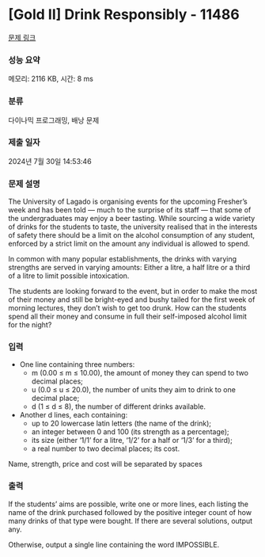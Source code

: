 # [Gold II] Drink Responsibly - 11486 

[문제 링크](https://www.acmicpc.net/problem/11486) 

### 성능 요약

메모리: 2116 KB, 시간: 8 ms

### 분류

다이나믹 프로그래밍, 배낭 문제

### 제출 일자

2024년 7월 30일 14:53:46

### 문제 설명

<p>The University of Lagado is organising events for the upcoming Fresher’s week and has been told — much to the surprise of its staff — that some of the undergraduates may enjoy a beer tasting. While sourcing a wide variety of drinks for the students to taste, the university realised that in the interests of safety there should be a limit on the alcohol consumption of any student, enforced by a strict limit on the amount any individual is allowed to spend.</p>

<p>In common with many popular establishments, the drinks with varying strengths are served in varying amounts: Either a litre, a half litre or a third of a litre to limit possible intoxication.</p>

<p>The students are looking forward to the event, but in order to make the most of their money and still be bright-eyed and bushy tailed for the first week of morning lectures, they don’t wish to get too drunk. How can the students spend all their money and consume in full their self-imposed alcohol limit for the night?</p>

### 입력 

 <ul>
	<li>One line containing three numbers:
	<ul>
		<li>m (0.00 ≤ m ≤ 10.00), the amount of money they can spend to two decimal places;</li>
		<li>u (0.0 ≤ u ≤ 20.0), the number of units they aim to drink to one decimal place;</li>
		<li>d (1 ≤ d ≤ 8), the number of different drinks available.</li>
	</ul>
	</li>
	<li>Another d lines, each containing:
	<ul>
		<li>up to 20 lowercase latin letters (the name of the drink);</li>
		<li>an integer between 0 and 100 (its strength as a percentage);</li>
		<li>its size (either ‘1/1’ for a litre, ‘1/2’ for a half or ‘1/3’ for a third);</li>
		<li>a real number to two decimal places; its cost.</li>
	</ul>
	</li>
</ul>

<p>Name, strength, price and cost will be separated by spaces</p>

### 출력 

 <p>If the students’ aims are possible, write one or more lines, each listing the name of the drink purchased followed by the positive integer count of how many drinks of that type were bought. If there are several solutions, output any.</p>

<p>Otherwise, output a single line containing the word IMPOSSIBLE.</p>

